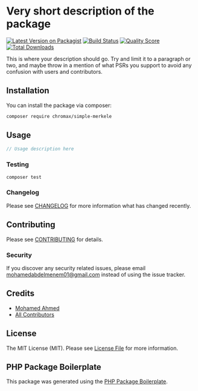 # Very short description of the package

[![Latest Version on Packagist](https://img.shields.io/packagist/v/chromax/simple-merkele.svg?style=flat-square)](https://packagist.org/packages/chromax/simple-merkele)
[![Build Status](https://img.shields.io/travis/chromax/simple-merkele/master.svg?style=flat-square)](https://travis-ci.org/chromax/simple-merkele)
[![Quality Score](https://img.shields.io/scrutinizer/g/chromax/simple-merkele.svg?style=flat-square)](https://scrutinizer-ci.com/g/chromax/simple-merkele)
[![Total Downloads](https://img.shields.io/packagist/dt/chromax/simple-merkele.svg?style=flat-square)](https://packagist.org/packages/chromax/simple-merkele)

This is where your description should go. Try and limit it to a paragraph or two, and maybe throw in a mention of what PSRs you support to avoid any confusion with users and contributors.

## Installation

You can install the package via composer:

```bash
composer require chromax/simple-merkele
```

## Usage

``` php
// Usage description here
```

### Testing

``` bash
composer test
```

### Changelog

Please see [CHANGELOG](CHANGELOG.md) for more information what has changed recently.

## Contributing

Please see [CONTRIBUTING](CONTRIBUTING.md) for details.

### Security

If you discover any security related issues, please email mohamedabdelmenem01@gmail.com instead of using the issue tracker.

## Credits

- [Mohamed Ahmed](https://github.com/chromax)
- [All Contributors](../../contributors)

## License

The MIT License (MIT). Please see [License File](LICENSE.md) for more information.

## PHP Package Boilerplate

This package was generated using the [PHP Package Boilerplate](https://laravelpackageboilerplate.com).